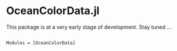 # OceanColorData.jl

This package is at a very early stage of development. Stay tuned ...

```@index
```

```@autodocs
Modules = [OceanColorData]
```
